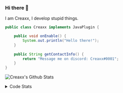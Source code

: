 ### Hi there 👋

I am Creaxx, I develop stupid things. 

```java
public class Creaxx implements JavaPlugin {

    public void onEnable() {
        System.out.println("Hello there!");
    }
    
    public String getContactInfo() {
        return "Message me on discord: Creaxx#0001";
    }
}
```
![Creaxx's Github Stats](https://github-readme-stats-creaxxogs-projects.vercel.app/api?username=CreaxxOG&show_icons=true&theme=dark&count_private=true)

<details>
  <summary>Code Stats</summary>

<!--START_SECTION:waka-->

```txt
Java              15 hrs 31 mins  ████████████████████▓░░░░   82.60 %
Kotlin            1 hr 6 mins     █▒░░░░░░░░░░░░░░░░░░░░░░░   05.92 %
YAML              43 mins         █░░░░░░░░░░░░░░░░░░░░░░░░   03.86 %
XML               41 mins         █░░░░░░░░░░░░░░░░░░░░░░░░   03.71 %
Docker            15 mins         ▒░░░░░░░░░░░░░░░░░░░░░░░░   01.37 %
```

<!--END_SECTION:waka-->
</details>
